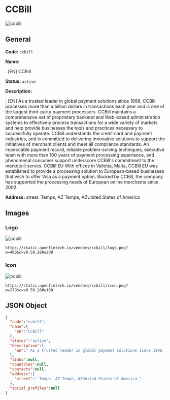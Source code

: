 
# CCBill 
![ccbill](https://static.openfintech.io/vendors/ccbill/logo.png?w=400&c=v0.59.26#w200)  

## General 
 
**Code:** `ccbill` 
 
**Name:** 
 
:	[EN] CCBill 
 
**Status:** `active` 
 
**Description:** 
 
: [EN]  As a trusted leader in global payment solutions since 1998, CCBill processes more than a billion dollars in transactions each year and is one of the largest third-party payment processors. CCBill maintains a comprehensive set of proprietary backend and Web-based administration systems to effectively process transactions for a wide variety of markets and help provide businesses the tools and practices necessary to successfully operate. CCBill understands the credit card and payment industries, and is committed to delivering innovative solutions to support the initiatives of merchant clients and meet all compliance standards. An impeccable payment record, reliable problem-solving techniques, executive team with more than 100 years of payment processing experience, and phenomenal consumer support underscore CCBill's commitment to the markets it serves. CCBill EU With offices in Valletta, Malta, CCBill EU was established to provide a processing solution to European-based businesses that wish to offer Visa as a payment option. Backed by CCBill, the company has supported the processing needs of European online merchants since 2002.  
 
**Address:** 
street:  Tempe, AZ Tempe, AZUnited States of America  

## Images 

### Logo 
 
![ccbill](https://static.openfintech.io/vendors/ccbill/logo.png?w=400&c=v0.59.26#w200)  

```
https://static.openfintech.io/vendors/ccbill/logo.png?w=400&c=v0.59.26#w200
```  

### Icon 
 
![ccbill](https://static.openfintech.io/vendors/ccbill/icon.png?w=278&c=v0.59.26#w100)  

```
https://static.openfintech.io/vendors/ccbill/icon.png?w=278&c=v0.59.26#w100
```  

## JSON Object 

```json
{
  "code":"ccbill",
  "name":{
    "en":"CCBill"
  },
  "status":"active",
  "description":{
    "en":" As a trusted leader in global payment solutions since 1998, CCBill processes more than a billion dollars in transactions each year and is one of the largest third-party payment processors. CCBill maintains a comprehensive set of proprietary backend and Web-based administration systems to effectively process transactions for a wide variety of markets and help provide businesses the tools and practices necessary to successfully operate. CCBill understands the credit card and payment industries, and is committed to delivering innovative solutions to support the initiatives of merchant clients and meet all compliance standards. An impeccable payment record, reliable problem-solving techniques, executive team with more than 100 years of payment processing experience, and phenomenal consumer support underscore CCBill's commitment to the markets it serves. CCBill EU With offices in Valletta, Malta, CCBill EU was established to provide a processing solution to European-based businesses that wish to offer Visa as a payment option. Backed by CCBill, the company has supported the processing needs of European online merchants since 2002. "
  },
  "links":null,
  "countries":null,
  "contacts":null,
  "address":{
    "street":" Tempe, AZ Tempe, AZUnited States of America "
  },
  "social_profiles":null
}
```  
